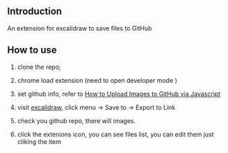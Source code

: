 ## Introduction

An extension for excalidraw to save files to GitHub

## How to use

1. clone the repo;

2. chrome load extension (need to open developer mode )

3. set github info, refer to [How to Upload Images to GitHub via Javascript](https://levelup.gitconnected.com/how-to-upload-images-to-github-via-javascript-59163b8fff27)

4. visit [excalidraw](https://excalidraw.com/), click menu -> Save to -> Export to Link

5. check you github repo, there will images.

6. click the extenions icon, you can see files list, you can edit them just cliking the item
